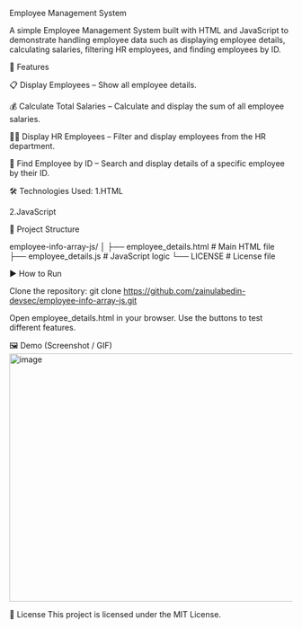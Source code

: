Employee Management System

A simple Employee Management System built with HTML and JavaScript to demonstrate handling employee data such as displaying employee details, calculating salaries, filtering HR employees, and finding employees by ID.

🚀 Features

📋 Display Employees – Show all employee details.

💰 Calculate Total Salaries – Calculate and display the sum of all employee salaries.

🧑‍💼 Display HR Employees – Filter and display employees from the HR department.

🔎 Find Employee by ID – Search and display details of a specific employee by their ID.

🛠️ Technologies Used:
1.HTML

2.JavaScript

📂 Project Structure

employee-info-array-js/
│
├── employee_details.html   # Main HTML file
├── employee_details.js     # JavaScript logic
└── LICENSE                 # License file

▶️ How to Run

Clone the repository:
git clone https://github.com/zainulabedin-devsec/employee-info-array-js.git


Open employee_details.html in your browser.
Use the buttons to test different features.

🖼️ Demo (Screenshot / GIF)
 <img width="953" height="442" alt="image" src="https://github.com/user-attachments/assets/292bd129-77da-4bba-a74e-d1ff2247bf50" />


📜 License
This project is licensed under the MIT License.
